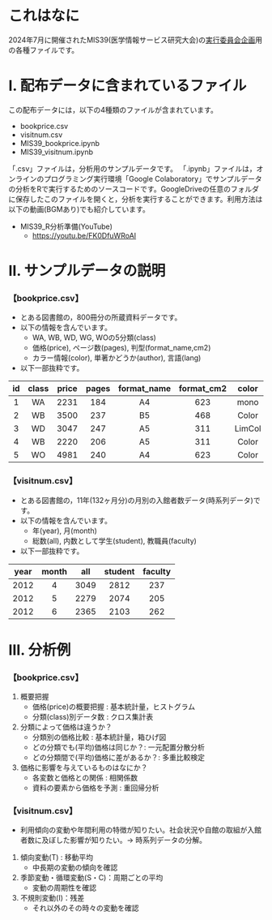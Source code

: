 # これはなに
2024年7月に開催されたMIS39(医学情報サービス研究大会)の[実行委員会企画](https://plaza.umin.ac.jp/mis/39/plan.html)用の各種ファイルです。

# Ⅰ. 配布データに含まれているファイル
この配布データには，以下の4種類のファイルが含まれています。

- bookprice.csv
- visitnum.csv
- MIS39_bookprice.ipynb
- MIS39_visitnum.ipynb

「.csv」ファイルは，分析用のサンプルデータです。
「.ipynb」ファイルは，オンラインのプログラミング実行環境「Google Colaboratory」でサンプルデータの分析をRで実行するためのソースコードです。GoogleDriveの任意のフォルダに保存したこのファイルを開くと，分析を実行することができます。利用方法は以下の動画(BGMあり)でも紹介しています。

- MIS39_R分析準備(YouTube)
  - https://youtu.be/FK0DfuWRoAI

# Ⅱ. サンプルデータの説明
### 【bookprice.csv】
- とある図書館の，800冊分の所蔵資料データです。
- 以下の情報を含んでいます。
	- WA, WB, WD, WG, WOの5分類(class)
	- 価格(price), ページ数(pages), 判型(format_name,cm2)
	- カラー情報(color), 単著かどうか(author), 言語(lang)
- 以下一部抜粋です。

| id  | class | price | pages | format_name | format_cm2 | color  | author | lang |
| :-: | :---: | :---: | :---: | :---------: | :--------: | :----: | :----: | :--: |
|  1  |  WA   | 2231  |  184  |     A4      |    623     |  mono  | single | jpn  |
|  2  |  WB   | 3500  |  237  |     B5      |    468     | Color  | multi  | jpn  |
|  3  |  WD   | 3047  |  247  |     A5      |    311     | LimCol | multi  | eng  |
|  4  |  WB   | 2220  |  206  |     A5      |    311     | Color  | multi  | jpn  |
|  5  |  WO   | 4981  |  240  |     A4      |    623     | Color  | multi  | jpn  |

### 【visitnum.csv】
- とある図書館の，11年(132ヶ月分)の月別の入館者数データ(時系列データ)です。
- 以下の情報を含んでいます。
	- 年(year), 月(month)
	- 総数(all), 内数として学生(student), 教職員(faculty)
- 以下一部抜粋です。

| year | month | all  | student | faculty |
| :--: | :---: | :--: | :-----: | :-----: |
| 2012 |   4   | 3049 |  2812   |   237   |
| 2012 |   5   | 2279 |  2074   |   205   |
| 2012 |   6   | 2365 |  2103   |   262   |

# Ⅲ. 分析例
### 【bookprice.csv】
1. 概要把握
	- 価格(price)の概要把握 : 基本統計量，ヒストグラム
	- 分類(class)別データ数 : クロス集計表
2. 分類によって価格は違うか？
	- 分類別の価格比較 : 基本統計量，箱ひげ図
	- どの分類でも(平均)価格は同じか？: 一元配置分散分析
	- どの分類間で(平均)価格に差があるか？: 多重比較検定
3. 価格に影響を与えているものはなにか？
	- 各変数と価格との関係 : 相関係数
	- 資料の要素から価格を予測 : 重回帰分析
### 【visitnum.csv】
- 利用傾向の変動や年間利用の特徴が知りたい。社会状況や自館の取組が入館者数に及ぼした影響が知りたい。→ 時系列データの分解。
1. 傾向変動(T) : 移動平均
	- 中長期の変動の傾向を確認
2. 季節変動・循環変動(S・C)：周期ごとの平均
	- 変動の周期性を確認
3. 不規則変動(I)：残差
	- それ以外のその時々の変動を確認
